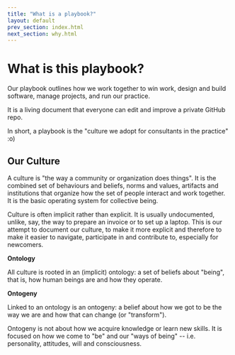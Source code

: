 ```yaml
---
title: "What is a playbook?"
layout: default
prev_section: index.html
next_section: why.html
---
```


What is this playbook?
======================

Our playbook outlines how we work together to win work, design and build software, manage projects, and run our practice.

It is a living document that everyone can edit and improve a private GitHub repo.

In short, a playbook is the "culture we adopt for consultants in the practice" :o)

## Our Culture

A culture is "the way a community or organization does things". It is the combined set of behaviours and beliefs, norms and values, artifacts and institutions that organize how the set of people interact and work together. It is the basic operating system for collective being.

Culture is often implicit rather than explicit. It is usually undocumented, unlike, say, the way to prepare an invoice or to set up a laptop. This is our attempt to document our culture, to make it more explicit and therefore to make it easier to navigate, participate in and contribute to, especially for newcomers.

**Ontology**

All culture is rooted in an (implicit) ontology: a set of beliefs about "being", that is, how human beings are and how they operate.

**Ontogeny**

Linked to an ontology is an ontogeny: a belief about how we got to be the way we are and how that can change (or "transform").

Ontogeny is not about how we acquire knowledge or learn new skills. It is focused on how we come to "be" and our "ways of being" -- i.e. personality, attitudes, will and consciousness.

